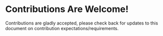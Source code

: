 # Contributions Are Welcome!

Contributions are gladly accepted, please check back for updates to this document
on contribution expectations/requirements.
